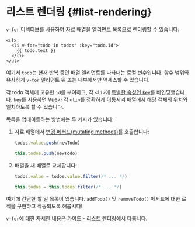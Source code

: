 # 리스트 렌더링 {#list-rendering}

`v-for` 디렉티브를 사용하여 자료 배열을 엘리먼트 목록으로 렌더링할 수 있습니다:

```vue-html
<ul>
  <li v-for="todo in todos" :key="todo.id">
    {{ todo.text }}
  </li>
</ul>
```

여기서 `todo`는 현재 반복 중인 배열 앨리먼트를 나타내는 로컬 변수입니다. 함수 범위와 유사하게 `v-for` 앨리먼트 위 또는 내부에서만 액세스할 수 있습니다.

각 todo 객체에 고유한 `id`를 부여하고, 각 `<li>`에 <a target="_blank" href="/api/built-in-special-attributes.html#key">특별한 속성인 `key`</a>를 바인딩했습니다.
`key`를 사용하면 Vue가 각 `<li>`를 정확하게 이동시켜 배열에서 해당 객체의 위치와 일치하도록 할 수 있습니다.

목록을 업데이트하는 방법에는 두 가지가 있습니다:

1. 자료 배열에서 [변경 메서드(mutating methods)](https://stackoverflow.com/questions/9009879/which-javascript-array-functions-are-mutating)를 호출합니다:

   <div class="composition-api">

   ```js
   todos.value.push(newTodo)
   ```

     </div>
     <div class="options-api">

   ```js
   this.todos.push(newTodo)
   ```

   </div>

2. 배열을 새 배열로 교체합니다:

   <div class="composition-api">

   ```js
   todos.value = todos.value.filter(/* ... */)
   ```

     </div>
     <div class="options-api">

   ```js
   this.todos = this.todos.filter(/* ... */)
   ```

   </div>

여기에 간단한 할 일 목록이 있습니다.
`addTodo()` 및 `removeTodo()` 메서드에 대한 로직을 구현하고 작동되도록 해봅시다!

`v-for`에 대한 자세한 내용은 <a target="_blank" href="/guide/essentials/list.html">가이드 - 리스트 렌더링</a>에서 다룹니다.
